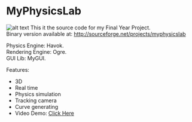 MyPhysicsLab
============
![alt text](http://a.fsdn.com/con/app/proj/myphysicslab/screenshots/screenshot03292013_222140279.jpg "Project Anarchy")
This it the source code for my Final Year Project.<br/>
Binary version available at: http://sourceforge.net/projects/myphysicslab

Physics Engine: Havok. <br/>
Rendering Engine: Ogre. <br/>
GUI Lib: MyGUI. <br/>

Features:<br/>
* 3D
* Real time
* Physics simulation
* Tracking camera
* Curve generating
* Video Demo: <a href="http://www.youtube.com/watch?v=_zwwhaQVu4E&feature=youtu.be">Click Here</a>

